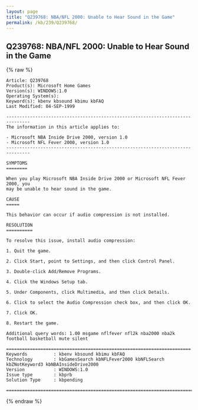 ```yaml
---
layout: page
title: "Q239768: NBA/NFL 2000: Unable to Hear Sound in the Game"
permalink: /kb/239/Q239768/
---
```


## Q239768: NBA/NFL 2000: Unable to Hear Sound in the Game

{% raw %}

	Article: Q239768
	Product(s): Microsoft Home Games
	Version(s): WINDOWS:1.0
	Operating System(s): 
	Keyword(s): kbenv kbsound kbimu kbFAQ
	Last Modified: 04-SEP-1999
	
	-------------------------------------------------------------------------------
	The information in this article applies to:
	
	- Microsoft NBA Inside Drive 2000, version 1.0 
	- Microsoft NFL Fever 2000, version 1.0 
	-------------------------------------------------------------------------------
	
	SYMPTOMS
	========
	
	When you play Microsoft NBA Inside Drive 2000 or Microsoft NFL Fever 2000, you
	may be unable to hear sound in the game.
	
	CAUSE
	=====
	
	This behavior can occur if audio compression is not installed.
	
	RESOLUTION
	==========
	
	To resolve this issue, install audio compression:
	
	1. Quit the game.
	
	2. Click Start, point to Settings, and then click Control Panel.
	
	3. Double-click Add/Remove Programs.
	
	4. Click the Windows Setup tab.
	
	5. Under Components, click Multimedia, and then click Details.
	
	6. Click to select the Audio Compression check box, and then click OK.
	
	7. Click OK.
	
	8. Restart the game.
	
	Additional query words: 1.00 msgame nflfever nfl2k nba2000 nba2k football basketball mute silent
	
	======================================================================
	Keywords          : kbenv kbsound kbimu kbFAQ 
	Technology        : kbGamesSearch kbNFLFever2000 kbNFLSearch kbZNotKeyword3 kbNBAInsideDrive2000
	Version           : WINDOWS:1.0
	Issue type        : kbprb
	Solution Type     : kbpending
	
	=============================================================================
	

{% endraw %}

